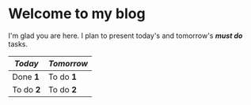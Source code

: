 # Welcome to my blog

I'm glad you are here. I plan to present today's and tomorrow's _**must do**_ tasks.

_Today_ | _Tomorrow_
------------ | -------------
Done **1** | To do **1**
To do **2** | To do **2**
